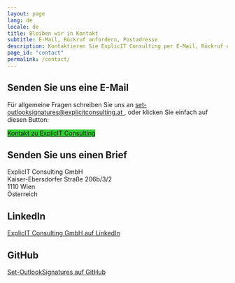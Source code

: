 ```yaml
---
layout: page
lang: de
locale: de
title: Bleiben wir in Kontakt
subtitle: E-Mail, Rückruf anfordern, Postadresse
description: Kontaktieren Sie ExplicIT Consulting per E-Mail, Rückruf oder Post. Finden Sie auch unsere LinkedIn- und GitHub-Profile für mehr Infos.
page_id: "contact"
permalink: /contact/
---
```

<h2>Senden Sie uns eine E-Mail</h2>
<p>
  Für allgemeine Fragen schreiben Sie uns an 
  <a href="mailto:set-outlooksignatures@explicitconsulting.at">
    set-outlooksignatures@explicitconsulting.at
  </a>, oder klicken Sie einfach auf diesen Button:
</p>
<p>
  <a href="mailto:set-outlooksignatures@explicitconsulting.at" class="button is-link is-normal is-hovered has-text-black" style="background-color: limegreen">
    Kontakt zu ExplicIT Consulting
  </a>
</p>

<h2>Senden Sie uns einen Brief</h2>
<p>
  ExplicIT Consulting GmbH<br>
  Kaiser-Ebersdorfer Straße 206b/3/2<br>
  1110 Wien<br>
  Österreich
</p>

<h2>LinkedIn</h2>
<p>
  <a href="https://www.linkedin.com/company/explicit-consulting-gmbh">
    ExplicIT Consulting GmbH auf LinkedIn
  </a>
</p>

<h2>GitHub</h2>
<p>
  <a href="https://github.com/Set-OutlookSignatures">
    Set-OutlookSignatures auf GitHub
  </a>
</p>
